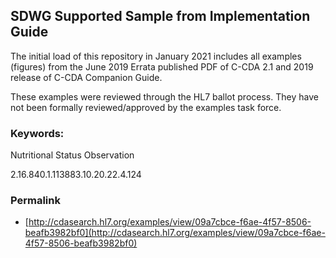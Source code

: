 ## SDWG Supported Sample from Implementation Guide

The initial load of this repository in January 2021 includes all examples (figures) from the June 2019 Errata published PDF of C-CDA 2.1 and 2019 release of C-CDA Companion Guide. 

These examples were reviewed through the HL7 ballot process. They have not been formally reviewed/approved by the examples task force.

### Keywords:

Nutritional Status Observation
 
2.16.840.1.113883.10.20.22.4.124
 
 

### Permalink 

* [http://cdasearch.hl7.org/examples/view/09a7cbce-f6ae-4f57-8506-beafb3982bf0](http://cdasearch.hl7.org/examples/view/09a7cbce-f6ae-4f57-8506-beafb3982bf0)